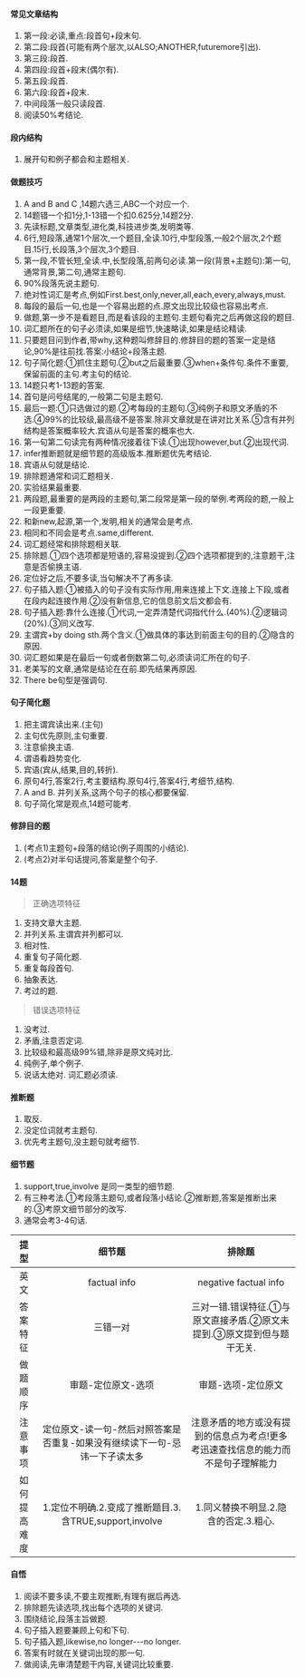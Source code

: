 #### 常见文章结构
1. 第一段:必读,重点:段首句+段末句.
2. 第二段:段首(可能有两个层次,以ALSO;ANOTHER,futuremore引出).
3. 第三段:段首.
4. 第四段:段首+段末(偶尔有).
5. 第五段:段首.
6. 第六段:段首+段末.
7. 中间段落一般只读段首.
8. 阅读50%考结论.

#### 段内结构
1. 展开句和例子都会和主题相关.

#### 做题技巧
1. A and B and C ,14题六选三,ABC一个对应一个.
2. 14题错一个扣1分,1-13错一个扣0.625分,14题2分.
3. 先读标题,文章类型,进化类,科技进步类,发明类等.
4. 6行,短段落,通常1个层次,一个题目,全读.10行,中型段落,一般2个层次,2个题目.15行,长段落,3个层次,3个题目.
5. 第一段,不管长短,全读.中,长型段落,前两句必读.第一段(背景+主题句):第一句,通常背景,第二句,通常主题句.
6. 90%段落先说主题句.
7. 绝对性词汇是考点,例如First.best,only,never,all,each,every,always,must.
8. 每段的最后一句,也是一个容易出题的点.原文出现比较级也容易出考点.
9. 做题,第一步不是看题目,而是看该段的主题句.主题句看完之后再做这段的题目.
10. 词汇题所在的句子必须读,如果是细节,快速略读,如果是结论精读.
11. 只要题目问到作者,带why,这种题叫修辞目的.修辞目的题的答案一定是结论,90%是往前找.答案:小结论+段落主题.
12. 句子简化题:①抓住主题句.②but之后最重要.③when+条件句.条件不重要,保留前面的主句.考主句的结论.
13. 14题只考1-13题的答案.
14. 首句是问号结尾的,一般第二句是主题句.
15. 最后一题:①只选做过的题.②考每段的主题句.③纯例子和原文矛盾的不选.④99%的比较级,最高级不是答案.除非文章就是在讲对比关系.⑤含有并列结构是答案概率较大.宾语从句是答案的概率也大.
16. 第一句第二句读完有两种情况接着往下读.①出现however,but.②出现代词.
17. infer推断题就是细节题的高级版本.推断题优先考结论.
18. 宾语从句就是结论.
19. 排除题通常和词汇题相关.
20. 实验结果最重要.
21. 两段题,最重要的是两段的主题句,第二段常是第一段的举例.考两段的题,一般上一段更重要.
22. 和新new,起源,第一个,发明,相关的通常会是考点.
23. 相同和不同会是考点.same,different.
24. 词汇题经常和排除题相关联.
25. 排除题.①四个选项都是短语的,容易没提到.②四个选项都提到的,注意题干,注意是否偷换主语.
26. 定位好之后,不要多读,当句解决不了再多读.
27. 句子插入题:①被插入的句子没有实际作用,用来连接上下文.连接上下段,或者在段内起连接作用.②没有新信息,它的信息前文后文都会有.
28. 句子插入题:靠什么连接.①代词,一定弄清楚代词指代什么.(40%).②逻辑词(20%).③同义改写.
29. 主谓宾+by doing sth.两个含义.①做具体的事达到前面主句的目的.②隐含的原因.
30. 词汇题如果是在最后一句或者倒数第二句,必须读词汇所在的句子.
31. 老美写的文章,通常是结论在在前.即先结果再原因.
32. There be句型是强调句.

#### 句子简化题
1. 把主谓宾读出来.(主句)
2. 主句优先原则,主句重要.
3. 注意偷换主语.
4. 谓语看趋势变化.
5. 宾语(宾从,结果,目的,转折).
6. 原句4行,答案2行,考主要结构.原句4行,答案4行,考细节,结构.
7. A and B. 并列关系,这两个句子的核心都要保留.
8. 句子简化常是观点,14题可能考.

#### 修辞目的题
1. (考点1)主题句+段落的结论(例子周围的小结论).
2. (考点2)对半句话提问,答案是整个句子.

#### 14题
> 正确选项特征
1. 支持文章大主题.
2. 并列关系.主谓宾并列都可以.
3. 相对性.
4. 重复句子简化题.
5. 重复每段首句.
6. 抽象表达.
7. 考过的题.
> 错误选项特征
1. 没考过.
2. 矛盾,注意否定词.
3. 比较级和最高级99%错,除非是原文纯对比.
4. 纯例子,单个例子.
5. 说话太绝对. 词汇题必须读.

#### 推断题
1. 取反.
2. 没定位词就考主题句.
3. 优先考主题句,没主题句就考细节.

#### 细节题
1. support,true,involve 是同一类型的细节题.
2. 有三种考法.①考段落主题句,或者段落小结论.②推断题,答案是推断出来的.③考原文细节部分的改写.
3. 通常会考3-4句话.

|提型|细节题|排除题|
|:-:|:-:|:-:|
|英文|factual info|negative factual info|
|答案特征|三错一对|三对一错.错误特征.①与原文直接矛盾.②原文未提到.③原文提到但与题干无关.|
|做题顺序|审题-定位原文-选项|审题-选项-定位原文|
|注意事项|定位原文-读一句-然后对照答案是否重复-如果没有继续读下一句-忌讳一下子读太多|注意矛盾的地方或没有提到的信息点为考点!更多考迅速查找信息的能力而不是句子理解能力|
|如何提高难度|1.定位不明确.2.变成了推断题目.3.含TRUE,support,involve|1.同义替换不明显.2.隐含的否定.3.粗心.|


#### 自悟
1. 阅读不要多读,不要主观推断,有理有据后再选.
2. 排除题先读选项,找出每个选项的关键词.
3. 围绕结论,段落主旨做题.
4. 句子插入题要兼顾上句和下句. 
4. 句子插入题,likewise,no longer---no longer.
5. 答案有时就在关键词出现的那一句.
6. 做阅读,先审清楚题干内容,关键词比较重要. 
